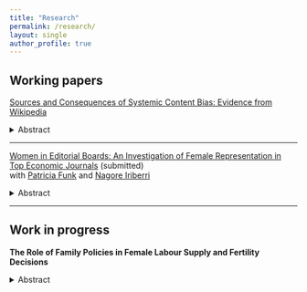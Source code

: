 ```yaml
--- 
title: "Research" 
permalink: /research/ 
layout: single 
author_profile: true 
---
```

## Working papers

[Sources and Consequences of Systemic Content Bias: Evidence from Wikipedia](https://nicolevenus.github.io/assets/NVenus_systemic_content_bias.pdf)

<details>
<summary>Abstract</summary>
<sub>
This paper examines the systemic bias against female scholars in Wikipedia content. Based on Wikipedia meta-data matched with rich panel data on a large sample of economists, psychologists and mathematicians, I estimate the gender gap in the likelihood that scholars receive a biographical entry conditioning on Wikipedia's own metric of relevance, the notability criteria. I show that while female economists are unconditionally around half as likely to have a biographical entry than their male colleagues, the gender gap in representation reduces to 9% conditioning on the notability criteria. This gap is even larger in psychology and reversed in mathematics. Over time the conditional gender gap in the representation of economists has closed, supported by Wikipedia editors organized in grassroots activist groups aimed at combating systemic bias on the platform. Leveraging the staggered introduction of a new content translation tool across language editions to predict page creations, I estimate the causal effect of having a biographical entry on Wikipedia on a researcher's news mentions. My findings underscore the importance of systemic biases: having a Wikipedia biography generates two additional news mentions per year. This demonstrates that content biases on digital knowledge platforms have implications that extend far beyond the platforms themselves, affecting which scientific knowledge is transmitted to a wider audience.
</sub>
</details>

---

[Women in Editorial Boards: An Investigation of Female Representation in Top Economic Journals](https://nicolevenus.github.io/assets/editor_gender_FunkIriberriVenus.pdf) (submitted)  
with [Patricia Funk](https://sites.google.com/site/patriciafelicitasfunk/patricia-funks-research-webpage) and [Nagore Iriberri](https://sites.google.com/site/nagoreiriberri/)

<details>
<summary>Abstract</summary>
<sub>
We study the evolution of female representation in editorial roles for 15 top journals in economics from 1960 to 2019. We first document that the share of women in editorial roles has steadily increased over the past six decades. Second, we investigate whether this increase is due to an expansion of the pool of qualified female economists, or due to a change in the preference for appointing women. We find evidence for both using a large database on detailed CVs of more than 37,000 economists. Third, we study the implications of female editors on topic diversity, the quality of accepted papers and potential trickle down effects on female authors' publishing prospects. Finally, to understand whether there are gender gaps in the probability of being offered and/or of accepting editorial positions, we administer a large-scale survey among most prominent scholars in economics. We only find evidence for the offering channel.
</sub>
</details>

---

## Work in progress

**The Role of Family Policies in Female Labour Supply and Fertility Decisions**

<details>
<summary>Abstract</summary>
<sub>
This paper investigates the role of family policies—in particular child-related taxes and transfers, along with public childcare provision and subsidization—in fertility and female labour supply decisions. I develop, quantify and solve a life-cycle model with human capital accumulation, featuring heterogeneous households that jointly make fertility and labour supply decisions, conditional on their national family policy environment. The model is calibrated based on tax-transfer functions from the OECD Tax-Benefit model and childcare expenditure data. Using this framework, I first demonstrate that revenue-neutral reallocations from child cash benefits to childcare subsidies can increase both fertility rates and female labour supply, if the elasticity of substitution between maternal and market-provided care is sufficiently high. Second, I assess the extent to which differences in family policies explain the cross-country variation in fertility rates and women's effective hours worked by simulating counterfactual policy environments. An elasticity of substitution of 5 best predicts both fertility and female labour supply across countries, with family policies accounting for 11% of the variation in fertility rates and 5% of the variation in women’s hours worked.
</sub>
</details>
